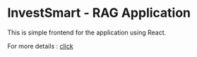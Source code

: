 
# InvestSmart - RAG Application

This is simple frontend for the application using React.

For more details : [click](https://github.com/Maharshi-Project/InvestSmart)
